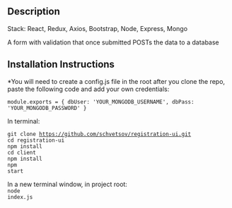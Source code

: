 ## Description

Stack: React, Redux, Axios, Bootstrap, Node, Express, Mongo

A form with validation that once submitted POSTs the data to a database

## Installation Instructions

*You will need to create a config.js file in the root after you clone the repo, paste the following code and add your own credentials:

<code>module.exports = {
    dbUser: 'YOUR_MONGODB_USERNAME',
    dbPass: 'YOUR_MONGODB_PASSWORD'
}</code>

In terminal:

<code>git clone https://github.com/schvetsov/registration-ui.git</code><br>
<code>cd registration-ui</code><br>
<code>npm install</code><br>
<code>cd client</code><br>
<code>npm install</code><br>
<code>npm start</code><br>

In a new terminal window, in project root:<br>
<code>node index.js</code><br>


